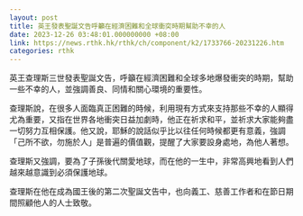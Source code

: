 ```yaml
---
layout: post
title: 英王發表聖誕文告呼籲在經濟困難和全球衝突時期幫助不幸的人
date: 2023-12-26 03:48:01.000000000 +08:00
link: https://news.rthk.hk/rthk/ch/component/k2/1733766-20231226.htm
categories: rthk
---
```


英王查理斯三世發表聖誕文告，呼籲在經濟困難和全球多地爆發衝突的時期，幫助一些不幸的人，並強調善良、同情和關心環境的重要性。

查理斯說，在很多人面臨真正困難的時候，利用現有方式來支持那些不幸的人顯得尤為重要，又指在世界各地衝突日益加劇時，他正在祈求和平，並祈求大家能夠盡一切努力互相保護。他又說，耶穌的說話似乎比以往任何時候都更有意義，強調「己所不欲，勿施於人」是普遍的價值觀，提醒了大家要設身處地，為他人著想。

查理斯又強調，要為了子孫後代關愛地球，而在他的一生中，非常高興地看到人們越來越意識到必須保護地球。

查理斯在他在成為國王後的第二次聖誕文告中，也向義工、慈善工作者和在節日期間照顧他人的人士致敬。
